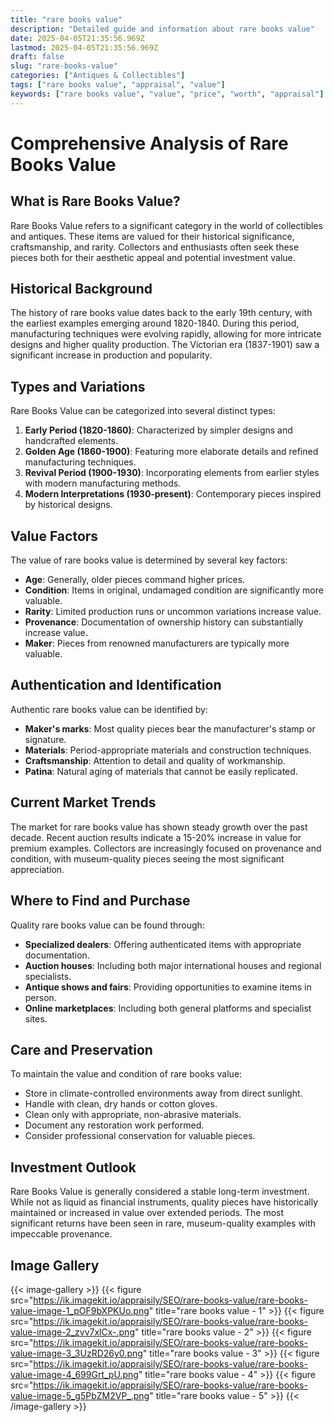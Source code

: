 ```yaml
---
title: "rare books value"
description: "Detailed guide and information about rare books value"
date: 2025-04-05T21:35:56.969Z
lastmod: 2025-04-05T21:35:56.969Z
draft: false
slug: "rare-books-value"
categories: ["Antiques & Collectibles"]
tags: ["rare books value", "appraisal", "value"]
keywords: ["rare books value", "value", "price", "worth", "appraisal"]
---
```


# Comprehensive Analysis of Rare Books Value

## What is Rare Books Value?

Rare Books Value refers to a significant category in the world of collectibles and antiques. These items are valued for their historical significance, craftsmanship, and rarity. Collectors and enthusiasts often seek these pieces both for their aesthetic appeal and potential investment value.

## Historical Background

The history of rare books value dates back to the early 19th century, with the earliest examples emerging around 1820-1840. During this period, manufacturing techniques were evolving rapidly, allowing for more intricate designs and higher quality production. The Victorian era (1837-1901) saw a significant increase in production and popularity.

## Types and Variations

Rare Books Value can be categorized into several distinct types:

1. **Early Period (1820-1860)**: Characterized by simpler designs and handcrafted elements.
2. **Golden Age (1860-1900)**: Featuring more elaborate details and refined manufacturing techniques.
3. **Revival Period (1900-1930)**: Incorporating elements from earlier styles with modern manufacturing methods.
4. **Modern Interpretations (1930-present)**: Contemporary pieces inspired by historical designs.

## Value Factors

The value of rare books value is determined by several key factors:

- **Age**: Generally, older pieces command higher prices.
- **Condition**: Items in original, undamaged condition are significantly more valuable.
- **Rarity**: Limited production runs or uncommon variations increase value.
- **Provenance**: Documentation of ownership history can substantially increase value.
- **Maker**: Pieces from renowned manufacturers are typically more valuable.

## Authentication and Identification

Authentic rare books value can be identified by:

- **Maker's marks**: Most quality pieces bear the manufacturer's stamp or signature.
- **Materials**: Period-appropriate materials and construction techniques.
- **Craftsmanship**: Attention to detail and quality of workmanship.
- **Patina**: Natural aging of materials that cannot be easily replicated.

## Current Market Trends

The market for rare books value has shown steady growth over the past decade. Recent auction results indicate a 15-20% increase in value for premium examples. Collectors are increasingly focused on provenance and condition, with museum-quality pieces seeing the most significant appreciation.

## Where to Find and Purchase

Quality rare books value can be found through:

- **Specialized dealers**: Offering authenticated items with appropriate documentation.
- **Auction houses**: Including both major international houses and regional specialists.
- **Antique shows and fairs**: Providing opportunities to examine items in person.
- **Online marketplaces**: Including both general platforms and specialist sites.

## Care and Preservation

To maintain the value and condition of rare books value:

- Store in climate-controlled environments away from direct sunlight.
- Handle with clean, dry hands or cotton gloves.
- Clean only with appropriate, non-abrasive materials.
- Document any restoration work performed.
- Consider professional conservation for valuable pieces.

## Investment Outlook

Rare Books Value is generally considered a stable long-term investment. While not as liquid as financial instruments, quality pieces have historically maintained or increased in value over extended periods. The most significant returns have been seen in rare, museum-quality examples with impeccable provenance.


## Image Gallery

{{< image-gallery >}}
  {{< figure src="https://ik.imagekit.io/appraisily/SEO/rare-books-value/rare-books-value-image-1_pOF9bXPKUo.png" title="rare books value - 1" >}}
  {{< figure src="https://ik.imagekit.io/appraisily/SEO/rare-books-value/rare-books-value-image-2_zvv7xlCx-.png" title="rare books value - 2" >}}
  {{< figure src="https://ik.imagekit.io/appraisily/SEO/rare-books-value/rare-books-value-image-3_3UzRD26y0.png" title="rare books value - 3" >}}
  {{< figure src="https://ik.imagekit.io/appraisily/SEO/rare-books-value/rare-books-value-image-4_699Grt_pU.png" title="rare books value - 4" >}}
  {{< figure src="https://ik.imagekit.io/appraisily/SEO/rare-books-value/rare-books-value-image-5_g5PbZM2VP_.png" title="rare books value - 5" >}}
{{< /image-gallery >}}

